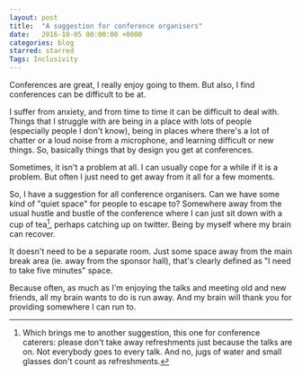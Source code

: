 ```yaml
---
layout: post
title:  "A suggestion for conference organisers"
date:   2016-10-05 00:00:00 +0000
categories: blog
starred: starred
Tags: Inclusivity
---
```


Conferences are great, I really enjoy going to them. But also, I find conferences can be difficult to be at.

I suffer from anxiety, and from time to time it can be difficult to deal with. Things that I struggle with are being in a place with lots of people (especially people I don't know), being in places where there's a lot of chatter or a loud noise from a microphone, and learning difficult or new things. So, basically things that by design you get at conferences.

Sometimes, it isn't a problem at all. I can usually cope for a while if it is a problem. But often I just need to get away from it all for a few moments.

So, I have a suggestion for all conference organisers. Can we have some kind of "quiet space" for people to escape to? Somewhere away from the usual hustle and bustle of the conference where I can just sit down with a cup of tea[^1], perhaps catching up on twitter. Being by myself where my brain can recover.

It doesn't need to be a separate room. Just some space away from the main break area (ie. away from the sponsor hall), that's clearly defined as "I need to take five minutes" space.

Because often, as much as I'm enjoying the talks and meeting old and new friends, all my brain wants to do is run away. And my brain will thank you for providing somewhere I can run to.

[^1]: Which brings me to another suggestion, this one for conference caterers: please don't take away refreshments just because the talks are on. Not everybody goes to every talk. And no, jugs of water and small glasses don't count as refreshments.